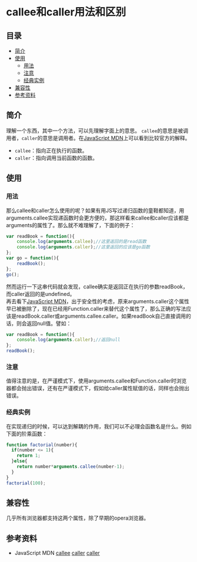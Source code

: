 # callee和caller用法和区别

## 目录
* [简介](#简介)
* [使用](#使用)
  * [用法](#用法)
  * [注意](#注意)
  * [经典实例](#经典实例)
* [兼容性](#兼容性)
* [参考资料](#参考资料)

## 简介
理解一个东西，其中一个方法，可以先理解字面上的意思。 
`callee`的意思是被调用者，`caller`的意思是调用者。在[JavaScript MDN](https://developer.mozilla.org/en-US/docs/Web/JavaScript/Reference)上可以看到比较官方的解释。
* `callee`：指向正在执行的函数。
* `caller`：指向调用当前函数的函数。  

## 使用

### 用法
那么callee和caller怎么使用的呢？<!-- more -->如果有用JS写过递归函数的童鞋都知道，用arguments.callee实现递函数时会更方便的，那这样看来callee和caller应该都是arguments的属性了。那么就不难理解了，下面的例子：

```javascript
var readBook = function(){
    console.log(arguments.callee);//这里返回的是read函数
    console.log(arguments.caller);//这里返回的应该是go函数
};
var go = function(){
    readBook();
};
go();
```

然而运行一下这串代码就会发现，callee确实是返回正在执行的参数readBook，而caller返回的是undefined。  
再去看下[JavaScript MDN](https://developer.mozilla.org/en-US/docs/Web/JavaScript/Reference)，出于安全性的考虑，原来arguments.caller这个属性早已被删除了，现在已经用Function.caller来替代这个属性了，那么正确的写法应该是readBook.caller或arguments.callee.caller。如果readBook自己直接调用的话，则会返回null值。譬如：

```javascript
var readBook = function(){
    console.log(arguments.caller);//返回null
};
readBook();
```

### 注意

值得注意的是，在严谨模式下，使用arguments.callee和Function.caller时浏览器都会抛出错误，还有在严谨模式下，假如给caller属性赋值的话，同样也会抛出错误。  

### 经典实例
在实现递归的时候，可以达到解耦的作用，我们可以不必理会函数名是什么。例如下面的阶乘函数：
```javascript
function factorial(number){
  if(number <= 1){
    return 1;
  }else{
    return number*arguments.callee(number-1);
  }
}
factorial(100);
```

## 兼容性

几乎所有浏览器都支持这两个属性，除了早期的opera浏览器。

## 参考资料
* JavaScript MDN [callee](https://developer.mozilla.org/en-US/docs/Web/JavaScript/Reference/Functions/arguments/callee) [caller](https://developer.mozilla.org/en-US/docs/Web/JavaScript/Reference/Functions/arguments/caller) [caller](https://developer.mozilla.org/en-US/docs/Web/JavaScript/Reference/Global_Objects/Function/caller)
